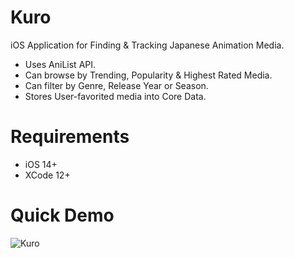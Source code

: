 # Kuro
iOS Application for Finding & Tracking Japanese Animation Media.
- Uses AniList API.
- Can browse by Trending, Popularity & Highest Rated Media.
- Can filter by Genre, Release Year or Season. 
- Stores User-favorited media into Core Data.

# Requirements
- iOS 14+
- XCode 12+

# Quick Demo
![Kuro](trending.gif)
